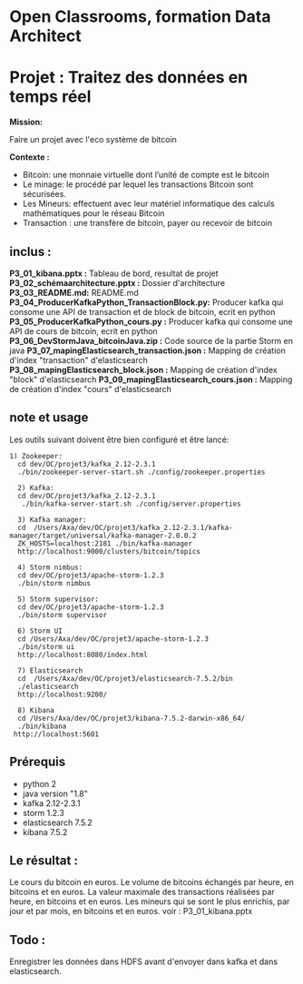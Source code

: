 # Open Classrooms, formation Data Architect
# Projet : Traitez des données en temps réel


**Mission:**

Faire un projet avec l'eco système de bitcoin 


**Contexte :**

* Bitcoin: une monnaie virtuelle dont l’unité de compte est le bitcoin
* Le minage: le procédé par lequel les transactions Bitcoin sont sécurisées. 
* Les Mineurs: effectuent avec leur matériel informatique des calculs mathématiques pour le réseau Bitcoin
* Transaction : une transfère de bitcoin, payer ou recevoir de bitcoin


## inclus :

**P3_01_kibana.pptx :** Tableau de bord, resultat de projet 
**P3_02_schémaarchitecture.pptx :** Dossier d'architecture
**P3_03_README.md:** README.md
**P3_04_ProducerKafkaPython_TransactionBlock.py:** Producer kafka qui consome une API de transaction et de block de bitcoin, ecrit en python
**P3_05_ProducerKafkaPython_cours.py :** Producer kafka qui consome une API de cours de bitcoin, ecrit en python
**P3_06_DevStormJava_bitcoinJava.zip :** Code source de la partie Storm en java
**P3_07_mapingElasticsearch_transaction.json :** Mapping de création d'index "transaction" d'elasticsearch
**P3_08_mapingElasticsearch_block.json :** Mapping de création d'index "block" d'elasticsearch
**P3_09_mapingElasticsearch_cours.json :** Mapping de création d'index "cours" d'elasticsearch



## note et usage
Les outils suivant doivent être bien configuré et être lancé:
	
  ```
  1) Zookeeper:
	cd dev/OC/projet3/kafka_2.12-2.3.1
	./bin/zookeeper-server-start.sh ./config/zookeeper.properties

	2) Kafka:
	cd dev/OC/projet3/kafka_2.12-2.3.1
	 ./bin/kafka-server-start.sh ./config/server.properties
	
	3) Kafka manager:
	cd  /Users/Axa/dev/OC/projet3/kafka_2.12-2.3.1/kafka-manager/target/universal/kafka-manager-2.0.0.2
	ZK_HOSTS=localhost:2181 ./bin/kafka-manager
	http://localhost:9000/clusters/bitcoin/topics
	
	4) Storm nimbus:
	cd dev/OC/projet3/apache-storm-1.2.3
	./bin/storm nimbus
	
	5) Storm supervisor:
	cd dev/OC/projet3/apache-storm-1.2.3
	./bin/storm supervisor
	
	6) Storm UI
	cd /Users/Axa/dev/OC/projet3/apache-storm-1.2.3
	./bin/storm ui
	http://localhost:8080/index.html
	
	7) Elasticsearch
	cd  /Users/Axa/dev/OC/projet3/elasticsearch-7.5.2/bin
	./elasticsearch
	http://localhost:9200/
	
	8) Kibana
	cd /Users/Axa/dev/OC/projet3/kibana-7.5.2-darwin-x86_64/
	./bin/kibana
   http://localhost:5601
  
  ```


## Prérequis

* python  2
* java version "1.8"
* kafka 2.12-2.3.1
* storm 1.2.3
* elasticsearch 7.5.2
* kibana 7.5.2


## Le résultat : 

Le cours du bitcoin en euros.
Le volume de bitcoins échangés par heure, en bitcoins et en euros.
La valeur maximale des transactions réalisées par heure, en bitcoins et en euros.
Les mineurs qui se sont le plus enrichis, par jour et par mois, en bitcoins et en euros.
voir : P3_01_kibana.pptx


## Todo :

Enregistrer les données dans HDFS avant d'envoyer dans kafka et dans elasticsearch.

